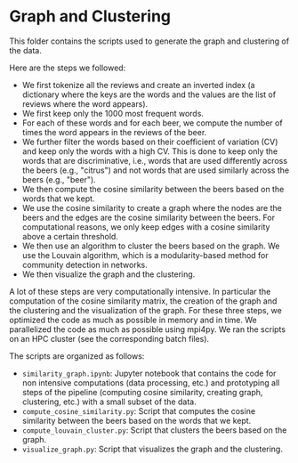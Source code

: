 # Graph and Clustering

This folder contains the scripts used to generate the graph and clustering of the data.

Here are the steps we followed:

- We first tokenize all the reviews and create an inverted index (a dictionary where the keys are the words and the values are the list of reviews where the word appears).
- We first keep only the 1000 most frequent words.
- For each of these words and for each beer, we compute the number of times the word appears in the reviews of the beer.
- We further filter the words based on their coefficient of variation (CV) and keep only the words with a high CV. This is done to keep only the words that are discriminative, i.e., words that are used differently across the beers (e.g., "citrus") and not words that are used similarly across the beers (e.g., "beer").
- We then compute the cosine similarity between the beers based on the words that we kept.
- We use the cosine similarity to create a graph where the nodes are the beers and the edges are the cosine similarity between the beers. For computational reasons, we only keep edges with a cosine similarity above a certain threshold.
- We then use an algorithm to cluster the beers based on the graph. We use the Louvain algorithm, which is a modularity-based method for community detection in networks.
- We then visualize the graph and the clustering.

A lot of these steps are very computationally intensive. In particular the computation of the cosine similarity matrix, the creation of the graph and the clustering and the visualization of the graph. For these three steps, we optimized the code as much as possible in memory and in time. We parallelized the code as much as possible using mpi4py. We ran the scripts on an HPC cluster (see the corresponding batch files).

The scripts are organized as follows:
- `similarity_graph.ipynb`: Jupyter notebook that contains the code for non intensive computations (data processing, etc.) and prototyping all steps of the pipeline (computing cosine similarity, creating graph, clustering, etc.) with a small subset of the data.
- `compute_cosine_similarity.py`: Script that computes the cosine similarity between the beers based on the words that we kept.
- `compute_louvain_cluster.py`: Script that clusters the beers based on the graph.
- `visualize_graph.py`: Script that visualizes the graph and the clustering.
